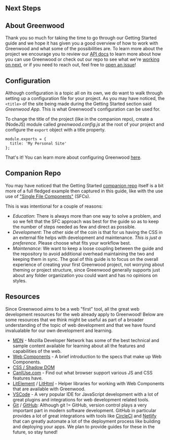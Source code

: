 ## Next Steps

## About Greenwood
Thank you so much for taking the time to go through our Getting Started guide and we hope it has given you a good overview of how to work with Greenwood and what some of the possibilities are.  To learn more about the project we encourage you to review our [API docs](/docs/) to learn more about how you can use Greenwood or check out our repo to see what we're [working on next](https://github.com/ProjectEvergreen/greenwood/projects), or if you need to reach out, feel free to [open an issue](https://github.com/ProjectEvergreen/greenwood/issues)!

## Configuration
Although configuration is a topic all on its own, we do want to walk through setting up a configuration file for your project.  As you may have noticed, the `<title>` of the site being made during the Getting Started section said _Greenwood App_.  This is what Greenwood's configuration can be used for.

To change the title of the project (like in the companion repo), create a (NodeJS) module called _greenwood.config.js_ at the root of your project and configure the `export` object with a title property.

```render javascript
module.exports = {
  title: 'My Personal Site'
};
```

That's it!  You can learn more about configuring Greenwood [here](/docs/configuration).

## Companion Repo
You may have noticed that the Getting Started [companion repo](https://github.com/ProjectEvergreen/greenwood-getting-started/) itself is a bit more of a full fledged example then captured in this guide, like with the use use of ["Single File Components"](https://vuejs.org/v2/guide/single-file-components.html) (SFCs).  

This is was intentional for a couple of reasons:
- _Education_: There is always more than one way to solve a problem, and so we felt that the SFC approach was best for the guide so as to keep the number of steps needed as few and direct as possible.
- _Development_: The other side of the coin is that for us having the CSS in an external file helps with development and maintenance.  _This is just a preference_.  Please choose what fits your workflow best.
- _Maintenance_: We want to keep a loose coupling between the guide and the repository to avoid additional overhead maintaining the two and keeping them in sync.  The goal of this guide is to focus on the overall experience of creating your first Greenwood project, not worrying about theming or project structure, since Greenwood generally supports just about any folder organization you could want and has no opinions on styles.

## Resources
Since Greenwood aims to be a web "first" tool, all the great web development resources for the web already apply to Greenwood!  Below are some resources that we think might be useful as part of a broader understanding of the topic of web development and that we have found invalualable for our own development and learning.
- [MDN](https://developer.mozilla.org/) - Mozilla Developer Network has some of the best technical and sample content available for learning about all the features and capabilities of the web.
- [Web Components](https://www.webcomponents.org/introduction) - A brief introduction to the specs that make up Web Components.
- [CSS / Shadow DOM](https://developers.google.com/web/fundamentals/web-components/shadowdom)
- [CanIUse.com](https://caniuse.com/) - Find out what browser support various JS and CSS features have.
- [LitElement](https://lit-element.polymer-project.org/) / [LitHtml](https://lit-html.polymer-project.org/) - Helper libraries for working with Web Components that are available with Greenwood.
- [VSCode](https://code.visualstudio.com/) - A very popular IDE for JavaScript development with a lot of great plugins and integrations for web development related tools.
- [Git](https://git-scm.com/) / [GitHub](https://github.com/): Although git != GitHub, version control plays a very important part in modern software development.  GitHub in particular provides a lot of great integrations with tools like [CircleCI](https://circleci.com/) and [Netlify](https://www.netlify.com/) that can greatly automate a lot of the deployment process like building and deploying your apps.  We plan to provide guides for these in the future, so stay tuned!
